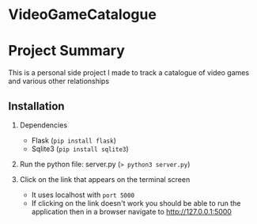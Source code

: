 # VideoGameCatalogue

# Project Summary
This is a personal side project I made to track a catalogue of video games and various other relationships

## Installation
1. Dependencies

	- Flask (```pip install flask```)
	- Sqlite3 (```pip install sqlite3```)

2. Run the python file: server.py (```> python3 server.py```)

3. Click on the link that appears on the terminal screen

	- It uses localhost with `port 5000`
	- If clicking on the link doesn't work you should be able to run the application then in a browser navigate to http://127.0.0.1:5000
